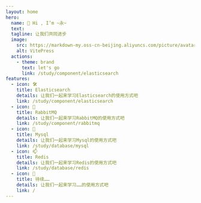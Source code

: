```yaml
---
layout: home
hero:
  name: 👋 Hi , I’m ~永~
  text: 
  tagline: 让我们共同进步
  image:
    src: https://markdown-my.oss-cn-beijing.aliyuncs.com/picture/avatar.jpg
    alt: VitePress
  actions:
    - theme: brand
      text: let's go
      link: /study/component/elasticsearch
features:
  - icon: 🛠️
    title: Elasticsearch
    details: 让我们一起来学习Elasticsearch的使用方式吧
    link: /study/component/elasticsearch
  - icon: 👀
    title: RabbitMQ
    details: 让我们一起来学习RabbitMQ的使用方式吧
    link: /study/component/rabbitmq
  - icon: 🌱
    title: Mysql
    details: 让我们一起来学习Mysql的使用方式吧
    link: /study/database/mysql
  - icon: 📫
    title: Redis
    details: 让我们一起来学习Redis的使用方式吧
    link: /study/database/redis
  - icon: 👋
    title: 待续……
    details: 让我们一起来学习……的使用方式吧
    link: /
---
```




